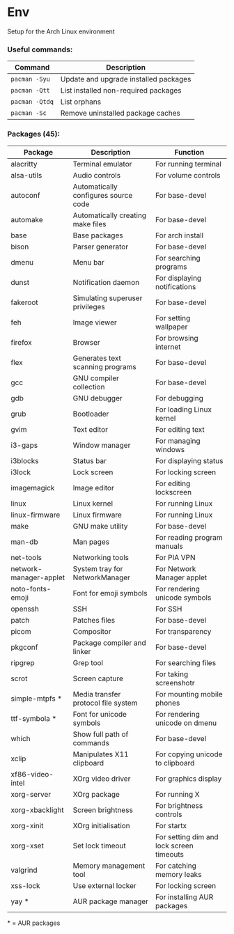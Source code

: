 # Env
Setup for the Arch Linux environment

### Useful commands:
| Command        | Description                           |
| -------------- | ------------------------------------- |
| `pacman -Syu`  | Update and upgrade installed packages |
| `pacman -Qtt`  | List installed non-required packages  |
| `pacman -Qtdq` | List orphans                          |
| `pacman -Sc`   | Remove uninstalled package caches     |

### Packages (45):
| Package                         | Description                          | Function                                 |
| ------------------------------- | ------------------------------------ | ---------------------------------------- |
| alacritty                       | Terminal emulator                    | For running terminal                     |
| alsa-utils                      | Audio controls                       | For volume controls                      |
| autoconf                        | Automatically configures source code | For base-devel                           |
| automake                        | Automatically creating make files    | For base-devel                           |
| base                            | Base packages                        | For arch install                         |
| bison                           | Parser generator                     | For base-devel                           |
| dmenu                           | Menu bar                             | For searching programs                   |
| dunst                           | Notification daemon                  | For displaying notifications             |
| fakeroot                        | Simulating superuser privileges      | For base-devel                           |
| feh                             | Image viewer                         | For setting wallpaper                    |
| firefox                         | Browser                              | For browsing internet                    |
| flex                            | Generates text scanning programs     | For base-devel                           |
| gcc                             | GNU compiler collection              | For base-devel                           |
| gdb                             | GNU debugger                         | For debugging                            |
| grub                            | Bootloader                           | For loading Linux kernel                 |
| gvim                            | Text editor                          | For editing text                         |
| i3-gaps                         | Window manager                       | For managing windows                     |
| i3blocks                        | Status bar                           | For displaying status                    |
| i3lock                          | Lock screen                          | For locking screen                       |
| imagemagick                     | Image editor                         | For editing lockscreen                   |
| linux                           | Linux kernel                         | For running Linux                        |
| linux-firmware                  | Linux firmware                       | For running Linux                        |
| make                            | GNU make utility                     | For base-devel                           |
| man-db                          | Man pages                            | For reading program manuals              |
| net-tools                       | Networking tools                     | For PIA VPN                              |
| network-manager-applet | System tray for NetworkManager                | For Network Manager applet               |
| noto-fonts-emoji                | Font for emoji symbols               | For rendering unicode symbols            |
| openssh                         | SSH                                  | For SSH                                  |
| patch                           | Patches files                        | For base-devel                           |
| picom                           | Compositor                           | For transparency                         |
| pkgconf                         | Package compiler and linker          | For base-devel                           |
| ripgrep                         | Grep tool                            | For searching files                      |
| scrot                           | Screen capture                       | For taking screenshotr                   |
| simple-mtpfs *                  | Media transfer protocol file system  | For mounting mobile phones               |
| ttf-symbola *                   | Font for unicode symbols             | For rendering unicode on dmenu           |
| which                           | Show full path of commands           | For base-devel                           |
| xclip                           | Manipulates X11 clipboard            | For copying unicode to clipboard         |
| xf86-video-intel                | XOrg video driver                    | For graphics display                     |
| xorg-server                     | XOrg package                         | For running X                            |
| xorg-xbacklight                 | Screen brightness                    | For brightness controls                  |
| xorg-xinit                      | XOrg initialisation                  | For startx                               |
| xorg-xset                       | Set lock timeout                     | For setting dim and lock screen timeouts |
| valgrind                        | Memory management tool               | For catching memory leaks                |
| xss-lock                        | Use external locker                  | For locking screen                       |
| yay *                           | AUR package manager                  | For installing AUR packages              |

\* = AUR packages
